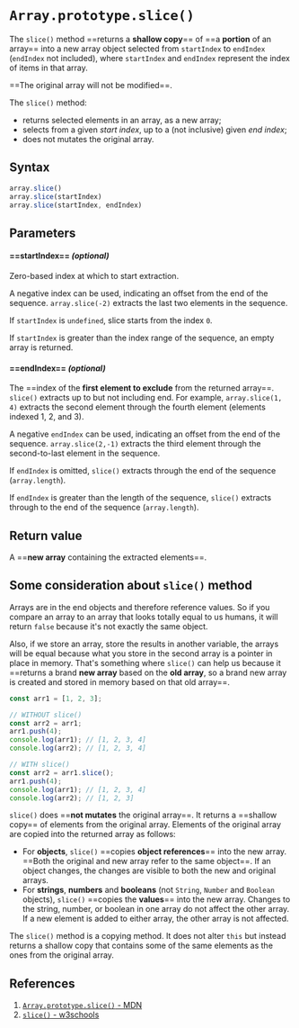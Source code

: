 # `Array.prototype.slice()`

The `slice()` method ==returns a **shallow copy**== of ==a **portion** of an array== into a new array object selected from `startIndex` to `endIndex` (`endIndex` not included), where `startIndex` and `endIndex` represent the index of items in that array.

==The original array will not be modified==.

The `slice()` method:

- returns selected elements in an array, as a new array;
- selects from a given *start index*, up to a (not inclusive) given *end index*;
- does not mutates the original array.

## Syntax

```javascript
array.slice()
array.slice(startIndex)
array.slice(startIndex, endIndex)
```

## Parameters

#### ==**startIndex**== _(optional)_

Zero-based index at which to start extraction.

A negative index can be used, indicating an offset from the end of the sequence. `array.slice(-2)` extracts the last two elements in the sequence. 

If `startIndex` is `undefined`, slice starts from the index `0`.

If `startIndex` is greater than the index range of the sequence, an empty array is returned.

#### ==**endIndex**== _(optional)_

The ==index of the **first element to exclude** from the returned array==. `slice()` extracts up to but not including end. For example, `array.slice(1, 4)` extracts the second element through the fourth element (elements indexed 1, 2, and 3).

A negative `endIndex` can be used, indicating an offset from the end of the sequence. `array.slice(2,-1)` extracts the third element through the second-to-last element in the sequence.

If `endIndex` is omitted, `slice()` extracts through the end of the sequence (`array.length`).

If `endIndex` is greater than the length of the sequence, `slice()` extracts through to the end of the sequence (`array.length`).

## Return value

A ==**new array** containing the extracted elements==.

## Some consideration about `slice()` method

Arrays are in the end objects and therefore reference values. So if you compare an array to an array that looks totally equal to us humans, it will return `false` because it's not exactly the same object.

Also, if we store an array, store the results in another variable, the arrays will be equal because what you store in the second array is a pointer in place in memory. That's something where `slice()` can help us because it ==returns a brand **new array** based on the **old array**, so a brand new array is created and stored in memory based on that old array==.

```js
const arr1 = [1, 2, 3];

// WITHOUT slice()
const arr2 = arr1;
arr1.push(4);
console.log(arr1); // [1, 2, 3, 4]
console.log(arr2); // [1, 2, 3, 4]

// WITH slice()
const arr2 = arr1.slice();
arr1.push(4);
console.log(arr1); // [1, 2, 3, 4]
console.log(arr2); // [1, 2, 3]
```

`slice()` does ==**not mutates** the original array==. It returns a ==shallow copy== of elements from the original array. Elements of the original array are copied into the returned array as follows:

- For **objects**, `slice()` ==copies **object references**== into the new array. ==Both the original and new array refer to the same object==. If an object changes, the changes are visible to both the new and original arrays.
- For **strings**, **numbers** and **booleans** (not `String`, `Number` and `Boolean` objects), `slice()` ==copies the **values**== into the new array. Changes to the string, number, or boolean in one array do not affect the other array. If a new element is added to either array, the other array is not affected.

The `slice()` method is a copying method. It does not alter `this` but instead returns a shallow copy that contains some of the same elements as the ones from the original array.

## References

1. [`Array.prototype.slice()` - MDN](https://developer.mozilla.org/en-US/docs/Web/JavaScript/Reference/Global_Objects/Array/slice)
2. [`slice()` - w3schools](https://www.w3schools.com/jsref/jsref_slice_array.asp)
